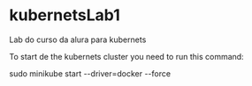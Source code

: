 # kubernetsLab1
Lab do curso da alura para kubernets


To start de the kubernets cluster you need to run this command:

sudo minikube start --driver=docker --force
